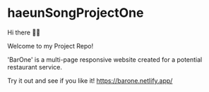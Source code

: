 # haeunSongProjectOne

Hi there 👋🏽

Welcome to my Project Repo!

'BarOne' is a multi-page responsive website created for a potential restaurant service.

Try it out and see if you like it! 
https://barone.netlify.app/
